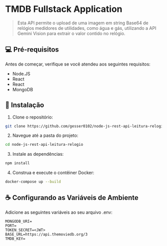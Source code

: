 # TMDB Fullstack Application 

> Esta API permite o upload de uma imagem em string Base64 de relógios medidores de utilidades, como água e gás, utilizando a API Gemini Vision para extrair o valor contido no relógio.

## 💻 Pré-requisitos

Antes de começar, verifique se você atendeu aos seguintes requisitos:

- Node.JS
- React
- React
- MongoDB

## 🚀 Instalação

1. Clone o repositório:

```bash
git clone https://github.com/gesser0102/node-js-rest-api-leitura-relogio.git
```
2. Navegue até a pasta do projeto:

```bash
cd node-js-rest-api-leitura-relogio
```
3. Instale as dependências:

```bash
npm install
```
4. Construa e execute o contêiner Docker:

```bash
docker-compose up --build
```

## ☕ Configurando as Variáveis de Ambiente

Adicione as seguintes variáveis ao seu arquivo .env:

```
MONGODB_URI=
PORT=
TOKEN_SECRET=<JWT>
BASE_URL=https://api.themoviedb.org/3
TMDB_KEY=
```


